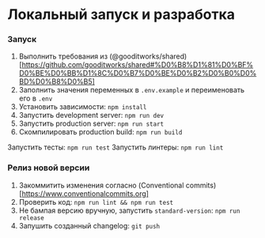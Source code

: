 # Локальный запуск и разработка

### Запуск
1. Выполнить требования из (@gooditworks/shared)[https://github.com/gooditworks/shared#%D0%B8%D1%81%D0%BF%D0%BE%D0%BB%D1%8C%D0%B7%D0%BE%D0%B2%D0%B0%D0%BD%D0%B8%D0%B5]
2. Заполнить значения переменных в `.env.example` и переименовать его в `.env`
3. Установить зависимости: `npm install`
4. Запустить development server: `npm run dev`
5. Запустить production server: `npm run start`
6. Скомпилировать production build: `npm run build`

Запустить тесты: `npm run test`
Запустить линтеры: `npm run lint`

### Релиз новой версии
1. Закоммитить изменения согласно (Conventional commits)[https://www.conventionalcommits.org]
2. Проверить код: `npm run lint && npm run test`
3. Не бампая версию вручную, запустить `standard-version`: `npm run release`
4. Запушить созданный changelog: `git push`
